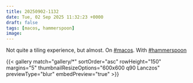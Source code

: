 ```yaml
---
title: 20250902-1132
date: Tue, 02 Sep 2025 11:32:23 +0000
draft: false
tags: [macos, hammerspoon]
image: 
---
```


Not quite a tiling experience, but almost. On [#macos](https://mastodon.bofhers.es/tags/macos). With [#hammerspoon](https://mastodon.bofhers.es/tags/hammerspoon)

{{< gallery match="gallery/*" sortOrder="asc" rowHeight="150" margins="5" thumbnailResizeOptions="600x600 q90 Lanczos" previewType="blur" embedPreview="true" >}}

